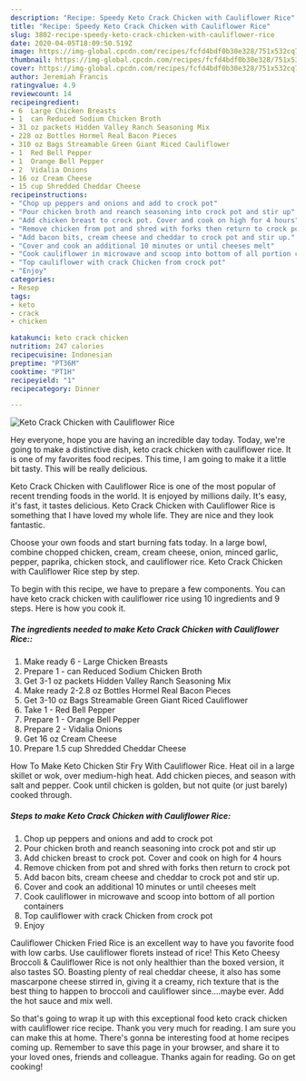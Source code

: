 ```yaml
---
description: "Recipe: Speedy Keto Crack Chicken with Cauliflower Rice"
title: "Recipe: Speedy Keto Crack Chicken with Cauliflower Rice"
slug: 3802-recipe-speedy-keto-crack-chicken-with-cauliflower-rice
date: 2020-04-05T18:09:50.519Z
image: https://img-global.cpcdn.com/recipes/fcfd4bdf0b30e328/751x532cq70/keto-crack-chicken-with-cauliflower-rice-recipe-main-photo.jpg
thumbnail: https://img-global.cpcdn.com/recipes/fcfd4bdf0b30e328/751x532cq70/keto-crack-chicken-with-cauliflower-rice-recipe-main-photo.jpg
cover: https://img-global.cpcdn.com/recipes/fcfd4bdf0b30e328/751x532cq70/keto-crack-chicken-with-cauliflower-rice-recipe-main-photo.jpg
author: Jeremiah Francis
ratingvalue: 4.9
reviewcount: 14
recipeingredient:
- 6  Large Chicken Breasts
- 1  can Reduced Sodium Chicken Broth
- 31 oz packets Hidden Valley Ranch Seasoning Mix
- 228 oz Bottles Hormel Real Bacon Pieces
- 310 oz Bags Streamable Green Giant Riced Cauliflower
- 1  Red Bell Pepper
- 1  Orange Bell Pepper
- 2  Vidalia Onions
- 16 oz Cream Cheese
- 15 cup Shredded Cheddar Cheese
recipeinstructions:
- "Chop up peppers and onions and add to crock pot"
- "Pour chicken broth and reanch seasoning into crock pot and stir up"
- "Add chicken breast to crock pot. Cover and cook on high for 4 hours"
- "Remove chicken from pot and shred with forks then return to crock pot"
- "Add bacon bits, cream cheese and cheddar to crock pot and stir up."
- "Cover and cook an additional 10 minutes or until cheeses melt"
- "Cook cauliflower in microwave and scoop into bottom of all portion containers"
- "Top cauliflower with crack Chicken from crock pot"
- "Enjoy"
categories:
- Resep
tags:
- keto
- crack
- chicken

katakunci: keto crack chicken
nutrition: 247 calories
recipecuisine: Indonesian
preptime: "PT36M"
cooktime: "PT1H"
recipeyield: "1"
recipecategory: Dinner

---
```



![Keto Crack Chicken with Cauliflower Rice](https://img-global.cpcdn.com/recipes/fcfd4bdf0b30e328/751x532cq70/keto-crack-chicken-with-cauliflower-rice-recipe-main-photo.jpg)

Hey everyone, hope you are having an incredible day today. Today, we're going to make a distinctive dish, keto crack chicken with cauliflower rice. It is one of my favorites food recipes. This time, I am going to make it a little bit tasty. This will be really delicious.

Keto Crack Chicken with Cauliflower Rice is one of the most popular of recent trending foods in the world. It is enjoyed by millions daily. It's easy, it's fast, it tastes delicious. Keto Crack Chicken with Cauliflower Rice is something that I have loved my whole life. They are nice and they look fantastic.

Choose your own foods and start burning fats today. In a large bowl, combine chopped chicken, cream, cream cheese, onion, minced garlic, pepper, paprika, chicken stock, and cauliflower rice. Keto Crack Chicken with Cauliflower Rice step by step.


To begin with this recipe, we have to prepare a few components. You can have keto crack chicken with cauliflower rice using 10 ingredients and 9 steps. Here is how you cook it.

##### The ingredients needed to make Keto Crack Chicken with Cauliflower Rice::

1. Make ready 6 - Large Chicken Breasts
1. Prepare 1 - can Reduced Sodium Chicken Broth
1. Get 3-1 oz packets Hidden Valley Ranch Seasoning Mix
1. Make ready 2-2.8 oz Bottles Hormel Real Bacon Pieces
1. Get 3-10 oz Bags Streamable Green Giant Riced Cauliflower
1. Take 1 - Red Bell Pepper
1. Prepare 1 - Orange Bell Pepper
1. Prepare 2 - Vidalia Onions
1. Get 16 oz Cream Cheese
1. Prepare 1.5 cup Shredded Cheddar Cheese


How To Make Keto Chicken Stir Fry With Cauliflower Rice. Heat oil in a large skillet or wok, over medium-high heat. Add chicken pieces, and season with salt and pepper. Cook until chicken is golden, but not quite (or just barely) cooked through. 

##### Steps to make Keto Crack Chicken with Cauliflower Rice:

1. Chop up peppers and onions and add to crock pot
1. Pour chicken broth and reanch seasoning into crock pot and stir up
1. Add chicken breast to crock pot. Cover and cook on high for 4 hours
1. Remove chicken from pot and shred with forks then return to crock pot
1. Add bacon bits, cream cheese and cheddar to crock pot and stir up.
1. Cover and cook an additional 10 minutes or until cheeses melt
1. Cook cauliflower in microwave and scoop into bottom of all portion containers
1. Top cauliflower with crack Chicken from crock pot
1. Enjoy


Cauliflower Chicken Fried Rice is an excellent way to have you favorite food with low carbs. Use cauliflower florets instead of rice! This Keto Cheesy Broccoli &amp; Cauliflower Rice is not only healthier than the boxed version, it also tastes SO. Boasting plenty of real cheddar cheese, it also has some mascarpone cheese stirred in, giving it a creamy, rich texture that is the best thing to happen to broccoli and cauliflower since….maybe ever. Add the hot sauce and mix well. 

So that's going to wrap it up with this exceptional food keto crack chicken with cauliflower rice recipe. Thank you very much for reading. I am sure you can make this at home. There's gonna be interesting food at home recipes coming up. Remember to save this page in your browser, and share it to your loved ones, friends and colleague. Thanks again for reading. Go on get cooking!
